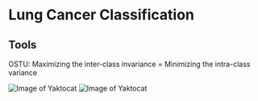 # Lung Cancer Classification
## Tools
OSTU: 
Maximizing the inter-class invariance = Minimizing the intra-class variance

![Image of Yaktocat](https://wikimedia.org/api/rest_v1/media/math/render/svg/a54fa4d7191375eb50b1400ea63d80f3fb1146b2)
![Image of Yaktocat](https://wikimedia.org/api/rest_v1/media/math/render/svg/9d45f6d42a81a79e4b5a83e6952bb68a13ea9720)





